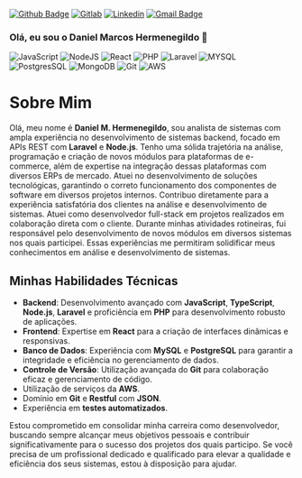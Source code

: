 [![Github Badge](https://img.shields.io/badge/GitHub-100000?style=for-the-badge&logo=github&logoColor=white&link=https://github.com/danielmarcosh)](https://github.com/danielmarcosh)
[![Gitlab](https://img.shields.io/badge/GitLab-330F63?style=for-the-badge&logo=gitlab&logoColor=white&link=)](https://gitlab.com/danielmarcosh)
[![Linkedin](https://img.shields.io/badge/LinkedIn-blue?style=for-the-badge&logo=Linkedin)](https://linkedin.com/in/daniel-hermenegildo)
[![Gmail Badge](https://img.shields.io/badge/Gmail-D14836?style=for-the-badge&logo=gmail&logoColor=white&link=mailto:danielmarcosh@gmail.com)](mailto:danielmarcosh@gmail.com/)

### Olá, eu sou o Daniel Marcos Hermenegildo 👋

![JavaScript](https://img.shields.io/badge/JavaScript-323330?style=for-the-badge&logo=javascript&logoColor=F7DF1E)
![NodeJS](https://img.shields.io/badge/Node.js-43853D?style=for-the-badge&logo=node-dot-js&logoColor=white)
![React](https://img.shields.io/badge/React-20232A?style=for-the-badge&logo=react&logoColor=61DAFB)
![PHP](https://img.shields.io/badge/PHP-777BB4?style=for-the-badge&logo=php&logoColor=white)
![Laravel](https://img.shields.io/badge/laravel-%23FF2D20.svg?style=for-the-badge&logo=laravel&logoColor=white)
![MYSQL](https://img.shields.io/badge/MySQL-00000F?style=for-the-badge&logo=mysql&logoColor=white)
![PostgresSQL](https://img.shields.io/badge/PostgreSQL-316192?style=for-the-badge&logo=postgresql&logoColor=white)
![MongoDB](https://img.shields.io/badge/MongoDB-4EA94B?style=for-the-badge&logo=mongodb&logoColor=white)
![Git](https://img.shields.io/badge/Git-F05032?style=for-the-badge&logo=git&logoColor=white)
![AWS](https://img.shields.io/badge/AWS-000.svg?style=for-the-badge&logo=amazon-aws&logoColor=white)

<!-- 
[![Top Linguagens](https://github-readme-stats.vercel.app/api/top-langs/?username=danielmarcosh&layout=compact&theme=radical)](https://github.com/anuraghazra/github-readme-stats)
-->

# Sobre Mim

Olá, meu nome é **Daniel M. Hermenegildo**, sou analista de sistemas com ampla experiência no desenvolvimento de sistemas backend, focado em APIs REST com **Laravel** e **Node.js**. Tenho uma sólida trajetória na análise, programação e criação de novos módulos para plataformas de e-commerce, além de expertise na integração dessas plataformas com diversos ERPs de mercado. Atuei no desenvolvimento de soluções tecnológicas, garantindo o correto funcionamento dos componentes de software em diversos projetos internos. Contribuo diretamente para a experiência satisfatória dos clientes na análise e desenvolvimento de sistemas. Atuei como desenvolvedor full-stack em projetos realizados em colaboração direta com o cliente. Durante minhas atividades rotineiras, fui responsável pelo desenvolvimento de novos módulos em diversos sistemas nos quais participei. Essas experiências me permitiram solidificar meus conhecimentos em análise e desenvolvimento de sistemas.

## Minhas Habilidades Técnicas

- **Backend**: Desenvolvimento avançado com **JavaScript**, **TypeScript**, **Node.js**, **Laravel** e proficiência em **PHP** para desenvolvimento robusto de aplicações.
- **Frontend**: Expertise em **React** para a criação de interfaces dinâmicas e responsivas.
- **Banco de Dados**: Experiência com **MySQL** e **PostgreSQL** para garantir a integridade e eficiência no gerenciamento de dados.
- **Controle de Versão**: Utilização avançada do **Git** para colaboração eficaz e gerenciamento de código.
- Utilização de serviços da **AWS**.
- Domínio em **Git** e **Restful** com **JSON**.
- Experiência em **testes automatizados**.

<!-- 
## Compromisso com Qualidade
Além disso, sou adepto da implementação de **testes automatizados** e do monitoramento contínuo do desempenho dos sistemas, assegurando a qualidade e a confiabilidade das soluções que desenvolvo.
-->
Estou comprometido em consolidar minha carreira como desenvolvedor, buscando sempre alcançar meus objetivos pessoais e contribuir significativamente para o sucesso dos projetos dos quais participo. Se você precisa de um profissional dedicado e qualificado para elevar a qualidade e eficiência dos seus sistemas, estou à disposição para ajudar.


<!-- 
[![danielmarcosh's wakatime stats](https://github-readme-stats.vercel.app/api/wakatime?username=@danielmarcosh&theme=radical)](https://github.com/anuraghazra/github-readme-stats)

[![danielmarcosh's wakatime stats](https://github-readme-stats.vercel.app/api/?username=danielmarcosh&show_icons=true&theme=radical)](https://github.com/anuraghazra/github-readme-stats)
-->
